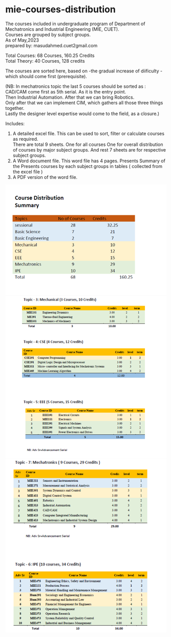 # mie-courses-distribution
The courses included in undergraduate program of Department of Mechatronics and Industrial Engineering (MIE, CUET).  
Courses are grouped by subject groups.  
As of May,2023  
prepared by: masudahmed.cuet2gmail.com  

Total Courses: 68 Courses, 160.25 Credits  
Total Theory: 40 Courses, 128 credits

The courses are sorted here, based on
  -the gradual increase of diificulty 
  -which should come first (prerequisite).
  
(NB: In mechatronics topic the last 5 courses should be sorted as :  
CAD/CAM come first as 5th serial. As it is the entry point.   
Then Industrial Automation. After that we can bring Robotics.  
Only after that we can implement CIM, which gathers all those three things together.  
Lastly the designer level expertise would come to the field, as a closure.)

Includes:
1. A detailed excel file. 
 This can be used to sort, filter or calculate courses as required.  
 There are total 9 sheets. 
  One for all courses
  One for overall distribution of courses by major subject groups.
  And rest 7 sheets are for respective subject groups.
2. A Word document file.
 This word file has 4 pages.
 Presents Summary of the 
 Presents courses by each subject groups in tables ( collected from the excel file )
3. A PDF version of the word file.  

![image-sample of first page](sample-images/sample-image1.png)
![image-sample of 2nd page](sample-images/sample-image2.png)
![image-sample of 3rd page](sample-images/sample-image3.png)
